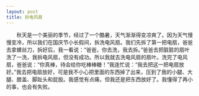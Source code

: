 ```yaml
---
layout: post
title: 拆电风扇
---
```



　　秋天是一个美丽的季节，经过了一个酷暑，天气渐渐得变凉爽了。因为天气慢慢变冷，所以我们在国庆节小长假间，拆洗电风扇。我们先拆了第一把电扇，爸爸去拿螺丝刀，拆好后，我一看说：“爸爸，你去洗，我去拆。”爸爸去把脏脏的扇叶洗了一洗，我拆电风扇，但没有成功。所以我就去洗电风扇的扇叶。洗完了电风扇，爸爸说：“你真棒，待会给你吃棒棒糖！”我连忙说：“我去把这一把电扇放好。”我去把电扇放好，可是我不小心把里面的东西掉了出来，压到了我的小腿、大腿、膝盖、脚趾头和屁股。我感觉有点痛，但我还是把东西放好了。我懂得了再小的事，也会有失败。    